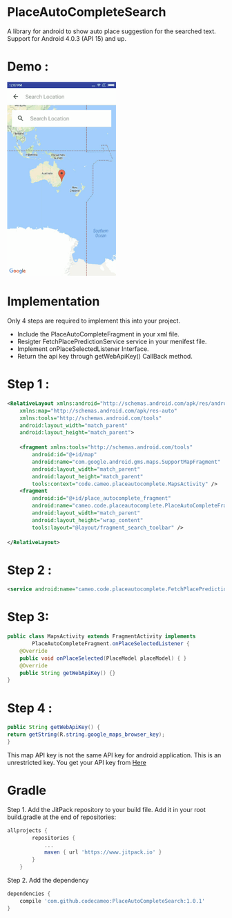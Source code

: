# PlaceAutoCompleteSearch

A library for android to show auto place suggestion for the searched text. Support for Android 4.0.3 (API 15) and up.

# Demo :
<img src="screenshots/sample.gif" width="50%">

# Implementation
Only 4 steps are required to implement this into your project.

- Include the PlaceAutoCompleteFragment in your xml file.
- Resigter FetchPlacePredictionService service in your menifest file.
- Implement onPlaceSelectedListener Interface.
- Return the api key through getWebApiKey() CallBack method.

# Step 1 :
```xml
<RelativeLayout xmlns:android="http://schemas.android.com/apk/res/android"
    xmlns:map="http://schemas.android.com/apk/res-auto"
    xmlns:tools="http://schemas.android.com/tools"
    android:layout_width="match_parent"
    android:layout_height="match_parent">

    <fragment xmlns:tools="http://schemas.android.com/tools"
        android:id="@+id/map"
        android:name="com.google.android.gms.maps.SupportMapFragment"
        android:layout_width="match_parent"
        android:layout_height="match_parent"
        tools:context="code.cameo.placeautocomplete.MapsActivity" />
    <fragment
        android:id="@+id/place_autocomplete_fragment"
        android:name="cameo.code.placeautocomplete.PlaceAutoCompleteFragment"
        android:layout_width="match_parent"
        android:layout_height="wrap_content"
        tools:layout="@layout/fragment_search_toolbar" />
    
</RelativeLayout>
```

# Step 2 :
```xml
<service android:name="cameo.code.placeautocomplete.FetchPlacePredictionService"/>
```

# Step 3: 
```java
public class MapsActivity extends FragmentActivity implements
        PlaceAutoCompleteFragment.onPlaceSelectedListener {
    @Override
    public void onPlaceSelected(PlaceModel placeModel) { }
    @Override
    public String getWebApiKey() {}
}
```

# Step 4 :
```java
public String getWebApiKey() {
return getString(R.string.google_maps_browser_key);
}
```
This map API key is not the same API key for android application. This is an unrestricted key. You get your API key from [Here](https://console.developers.google.com/apis/credentials)

# Gradle

Step 1. Add the JitPack repository to your build file. Add it in your root build.gradle at the end of repositories:

```groovy
allprojects {
		repositories {
			...
			maven { url 'https://www.jitpack.io' }
		}
	}
```

Step 2. Add the dependency
```groovy
dependencies {
	compile 'com.github.codecameo:PlaceAutoCompleteSearch:1.0.1'
}
```

